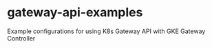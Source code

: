 # gateway-api-examples

Example configurations for using K8s Gateway API with GKE Gateway Controller
